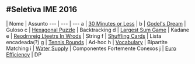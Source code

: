 #Seletiva IME 2016
------------------

  | Nome | Assunto
 --- | --- | ---
a | [30 Minutes or Less](https://uva.onlinejudge.org/index.php?option=com_onlinejudge&Itemid=8&category=24&page=show_problem&problem=4385) |
b | [Godel's Dream](https://uva.onlinejudge.org/index.php?option=onlinejudge&page=show_problem&problem=4386) | Guloso
c | [Hexagonal Puzzle](https://uva.onlinejudge.org/index.php?option=com_onlinejudge&Itemid=8&category=602&page=show_problem&problem=4387) | Backtracking
d | [Largest Sum Game](https://uva.onlinejudge.org/index.php?option=com_onlinejudge&Itemid=8&category=602&page=show_problem&problem=4388) | Kadane
e | [Reodrnreig Lteetrs In Wrods](https://uva.onlinejudge.org/index.php?option=com_onlinejudge&Itemid=8&category=602&page=show_problem&problem=4389) | String
f | [Shuffling Cards](https://uva.onlinejudge.org/index.php?option=onlinejudge&page=show_problem&problem=4390) | Lista encadeada(?)
g | [Tennis Rounds](https://uva.onlinejudge.org/index.php?option=com_onlinejudge&Itemid=8&category=24&page=show_problem&problem=4391) | Ad-hoc
h | [Vocabulary](https://uva.onlinejudge.org/index.php?option=com_onlinejudge&Itemid=8&category=602&page=show_problem&problem=4392) | Bipartite Matching
i | [Water Supply](https://uva.onlinejudge.org/index.php?option=onlinejudge&page=show_problem&problem=4393) | Componentes Fortemente Conexos
j | [Euro Efficiency](https://icpcarchive.ecs.baylor.edu/index.php?option=com_onlinejudge&Itemid=8&page=show_problem&problem=671) | DP
